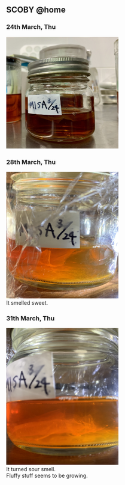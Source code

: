 ##  SCOBY @home<br>

### 24th March, Thu
<img width="300" alt="img" src="images/IMG_3476.jpeg">

### 28th March, Thu
<img width="300" alt="img" src="images/IMG_3513.jpeg"><br>
It smelled sweet.

### 31th March, Thu
<img width="300" alt="img" src="images/IMG_3609.jpeg"><br>
It turned sour smell.<br>
Fluffy stuff seems to be growing.